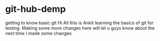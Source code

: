 # git-hub-demp
getting to know basic git 
Hi All this is Ankit learning the basics of git for testing.
Making some more changes here
will let u guys know about the next time I made some changes 
